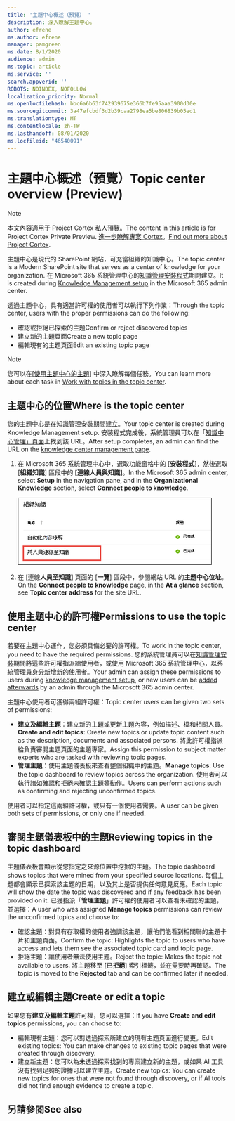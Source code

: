 ```yaml
---
title: '主題中心概述（預覽） '
description: 深入瞭解主題中心。
author: efrene
ms.author: efrene
manager: pamgreen
ms.date: 8/1/2020
audience: admin
ms.topic: article
ms.service: ''
search.appverid: ''
ROBOTS: NOINDEX, NOFOLLOW
localization_priority: Normal
ms.openlocfilehash: bbc6a6b63f742939675e366b7fe95aaa3900d30e
ms.sourcegitcommit: 3a47efcbdf3d2b39caa2798ea5be806839b05ed1
ms.translationtype: MT
ms.contentlocale: zh-TW
ms.lasthandoff: 08/01/2020
ms.locfileid: "46540091"
---
```

# <a name="topic-center-overview-preview"></a><span data-ttu-id="2ec51-103">主題中心概述（預覽）</span><span class="sxs-lookup"><span data-stu-id="2ec51-103">Topic center overview (Preview)</span></span>

> [!Note] 
> <span data-ttu-id="2ec51-104">本文內容適用于 Project Cortex 私人預覽。</span><span class="sxs-lookup"><span data-stu-id="2ec51-104">The content in this article is for Project Cortex Private Preview.</span></span> <span data-ttu-id="2ec51-105">[進一步瞭解專案 Cortex](https://aka.ms/projectcortex)。</span><span class="sxs-lookup"><span data-stu-id="2ec51-105">[Find out more about Project Cortex](https://aka.ms/projectcortex).</span></span>

<span data-ttu-id="2ec51-106">主題中心是現代的 SharePoint 網站，可充當組織的知識中心。</span><span class="sxs-lookup"><span data-stu-id="2ec51-106">The topic center is a Modern SharePoint site that serves as a center of knowledge for your organization.</span></span> <span data-ttu-id="2ec51-107">在 Microsoft 365 系統管理中心的[知識管理安裝程式](set-up-knowledge-network.md)期間建立。</span><span class="sxs-lookup"><span data-stu-id="2ec51-107">It is created during [Knowledge Management setup](set-up-knowledge-network.md) in the Microsoft 365 admin center.</span></span>

<span data-ttu-id="2ec51-108">透過主題中心，具有適當許可權的使用者可以執行下列作業：</span><span class="sxs-lookup"><span data-stu-id="2ec51-108">Through the topic center, users with the proper permissions can do the following:</span></span>

- <span data-ttu-id="2ec51-109">確認或拒絕已探索的主題</span><span class="sxs-lookup"><span data-stu-id="2ec51-109">Confirm or reject discovered topics</span></span>
- <span data-ttu-id="2ec51-110">建立新的主題頁面</span><span class="sxs-lookup"><span data-stu-id="2ec51-110">Create a new topic page</span></span>
- <span data-ttu-id="2ec51-111">編輯現有的主題頁面</span><span class="sxs-lookup"><span data-stu-id="2ec51-111">Edit an existing topic page</span></span>

> [!Note] 
> <span data-ttu-id="2ec51-112">您可以在[[使用主題中心的主題](work-with-topics.md)] 中深入瞭解每個任務。</span><span class="sxs-lookup"><span data-stu-id="2ec51-112">You can learn more about each task in [Work with topics in the topic center](work-with-topics.md).</span></span>

## <a name="where-is-the-topic-center"></a><span data-ttu-id="2ec51-113">主題中心的位置</span><span class="sxs-lookup"><span data-stu-id="2ec51-113">Where is the topic center</span></span>

<span data-ttu-id="2ec51-114">您的主題中心是在知識管理安裝期間建立。</span><span class="sxs-lookup"><span data-stu-id="2ec51-114">Your topic center is created during Knowledge Management setup.</span></span> <span data-ttu-id="2ec51-115">安裝程式完成後，系統管理員可以在「[知識中心管理」頁面](manage-knowledge-network.md)上找到該 URL。</span><span class="sxs-lookup"><span data-stu-id="2ec51-115">After setup completes, an admin can find the URL on the [knowledge center management page](manage-knowledge-network.md).</span></span>

1. <span data-ttu-id="2ec51-116">在 Microsoft 365 系統管理中心中，選取功能窗格中的 [**安裝程式**]，然後選取 [**組織知識**] 區段中的 **[連線人員與知識]**。</span><span class="sxs-lookup"><span data-stu-id="2ec51-116">In the Microsoft 365 admin center, select **Setup** in the navigation pane, and in the **Organizational Knowledge** section, select **Connect people to knowledge**.</span></span>

   ![將人員連線至知識](../media/content-understanding/manage-connect-people-to-knowledge.png) </br>

2. <span data-ttu-id="2ec51-118">在 [連線**人員至知識]** 頁面的 [**一覽**] 區段中，參閱網站 URL 的**主題中心位址**。</span><span class="sxs-lookup"><span data-stu-id="2ec51-118">On the **Connect people to knowledge** page, in the **At a glance** section, see **Topic center address** for the site URL.</span></span>

## <a name="permissions-to-use-the-topic-center"></a><span data-ttu-id="2ec51-119">使用主題中心的許可權</span><span class="sxs-lookup"><span data-stu-id="2ec51-119">Permissions to use the topic center</span></span>

<span data-ttu-id="2ec51-120">若要在主題中心運作，您必須具備必要的許可權。</span><span class="sxs-lookup"><span data-stu-id="2ec51-120">To work in the topic center, you need to have the required permissions.</span></span> <span data-ttu-id="2ec51-121">您的系統管理員可以在[知識管理安裝](set-up-knowledge-network.md)期間將這些許可權指派給使用者，或使用 Microsoft 365 系統管理中心，以系統管理員[身分新增新](give-user-permissions-to-the-topic-center.md)的使用者。</span><span class="sxs-lookup"><span data-stu-id="2ec51-121">Your admin can assign these permissions to users during [knowledge management setup](set-up-knowledge-network.md), or new users can be [added afterwards](give-user-permissions-to-the-topic-center.md) by an admin through the Microsoft 365 admin center.</span></span>

<span data-ttu-id="2ec51-122">主題中心使用者可獲得兩組許可權：</span><span class="sxs-lookup"><span data-stu-id="2ec51-122">Topic center users can be given two sets of permissions:</span></span>

- <span data-ttu-id="2ec51-123">**建立及編輯主題**：建立新的主題或更新主題內容，例如描述、檔和相關人員。</span><span class="sxs-lookup"><span data-stu-id="2ec51-123">**Create and edit topics**: Create new topics or update topic content such as the description, documents and associated persons.</span></span> <span data-ttu-id="2ec51-124">將此許可權指派給負責審閱主題頁面的主題專家。</span><span class="sxs-lookup"><span data-stu-id="2ec51-124">Assign this permission to subject matter experts who are tasked with reviewing topic pages.</span></span>
- <span data-ttu-id="2ec51-125">**管理主題**：使用主題儀表板來查看整個組織中的主題。</span><span class="sxs-lookup"><span data-stu-id="2ec51-125">**Manage topics**: Use the topic dashboard to review topics across the organization.</span></span> <span data-ttu-id="2ec51-126">使用者可以執行諸如確認和拒絕未確認主題等動作。</span><span class="sxs-lookup"><span data-stu-id="2ec51-126">Users can perform actions such as confirming and rejecting unconfirmed topics.</span></span>

<span data-ttu-id="2ec51-127">使用者可以指定這兩組許可權，或只有一個使用者需要。</span><span class="sxs-lookup"><span data-stu-id="2ec51-127">A user can be given both sets of permissions, or only one if needed.</span></span> 

## <a name="reviewing-topics-in-the-topic-dashboard"></a><span data-ttu-id="2ec51-128">審閱主題儀表板中的主題</span><span class="sxs-lookup"><span data-stu-id="2ec51-128">Reviewing topics in the topic dashboard</span></span>

<span data-ttu-id="2ec51-129">主題儀表板會顯示從您指定之來源位置中挖掘的主題。</span><span class="sxs-lookup"><span data-stu-id="2ec51-129">The topic dashboard shows topics that were mined from your specified source locations.</span></span> <span data-ttu-id="2ec51-130">每個主題都會顯示已探索該主題的日期，以及其上是否提供任何意見反應。</span><span class="sxs-lookup"><span data-stu-id="2ec51-130">Each topic will show the date the topic was discovered and if any feedback has been provided on it.</span></span> <span data-ttu-id="2ec51-131">已獲指派「**管理主題**」許可權的使用者可以查看未確認的主題，並選擇：</span><span class="sxs-lookup"><span data-stu-id="2ec51-131">A user who was assigned **Manage topics** permissions can review the unconfirmed topics and choose to:</span></span>
- <span data-ttu-id="2ec51-132">確認主題：對具有存取權的使用者強調該主題，讓他們能看到相關聯的主題卡片和主題頁面。</span><span class="sxs-lookup"><span data-stu-id="2ec51-132">Confirm the topic: Highlights the topic to users who have access and lets them see the associated topic card and topic page.</span></span>
- <span data-ttu-id="2ec51-133">拒絕主題：讓使用者無法使用主題。</span><span class="sxs-lookup"><span data-stu-id="2ec51-133">Reject the topic: Makes the topic not available to users.</span></span> <span data-ttu-id="2ec51-134">將主題移至 [已**拒絕**] 索引標籤，並在需要時再確認。</span><span class="sxs-lookup"><span data-stu-id="2ec51-134">The topic is moved to the **Rejected** tab and can be confirmed later if needed.</span></span>

## <a name="create-or-edit-a-topic"></a><span data-ttu-id="2ec51-135">建立或編輯主題</span><span class="sxs-lookup"><span data-stu-id="2ec51-135">Create or edit a topic</span></span>

<span data-ttu-id="2ec51-136">如果您有**建立及編輯主題**許可權，您可以選擇：</span><span class="sxs-lookup"><span data-stu-id="2ec51-136">If you have **Create and edit topics** permissions, you can choose to:</span></span>

- <span data-ttu-id="2ec51-137">編輯現有主題：您可以對透過探索所建立的現有主題頁面進行變更。</span><span class="sxs-lookup"><span data-stu-id="2ec51-137">Edit existing topics: You can make changes to existing topic pages that were created through discovery.</span></span>
- <span data-ttu-id="2ec51-138">建立新主題：您可以為未透過探索找到的專案建立新的主題，或如果 AI 工具沒有找到足夠的證據可以建立主題。</span><span class="sxs-lookup"><span data-stu-id="2ec51-138">Create new topics: You can create new topics for ones that were not found through discovery, or if AI tools did not find enough evidence to create a topic.</span></span>






## <a name="see-also"></a><span data-ttu-id="2ec51-139">另請參閱</span><span class="sxs-lookup"><span data-stu-id="2ec51-139">See also</span></span>



  






